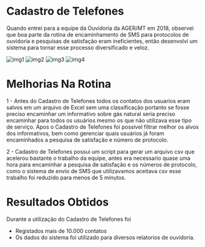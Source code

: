 ﻿# Cadastro de Telefones

Quando entrei para a equipe da Ouvidoria da AGER/MT em 2018, observei que boa parte da rotina de encaminhamento de SMS para protocolos de ouvidoria e pesquisas de satisfação eram ineficientes, então desenvolvi um sistema para tornar esse processo diversificado e veloz. 

![img1](https://user-images.githubusercontent.com/30350869/156822696-f80e8d4d-ee67-4c84-94b7-6d4003a91d86.PNG)
![img2](https://user-images.githubusercontent.com/30350869/156822700-aa4492b1-f75b-4123-b3c5-47b20e399511.PNG)
![img3](https://user-images.githubusercontent.com/30350869/156822702-4e9772a5-1b9e-4f3e-aa66-0ee63a92345d.PNG)
![img4](https://user-images.githubusercontent.com/30350869/156822705-42b3d40d-6c72-4a0c-8133-30e138ca5552.PNG)


# Melhorias Na Rotina

1 - Antes do Cadastro de Telefones todos os contatos dos usuarios eram salvos em um arquivo de Excel sem uma classificação portanto se fosse preciso encaminhar um informativo sobre gás natural seria preciso encaminhar para todos os usuários mesmo os que não utilizava esse tipo de serviço. Apos o Cadastro de Telefones foi possivel filtrar melhor os alvos dos informativos, bem como gerenciar quais usuários já foram encaminhados a pesquisa de satisfação e número de protocolo.

2 - Cadastro de Telefones possui um script para gerar um arquivo csv que acelerou bastante o trabalho da equipe, antes era necessario quase uma hora para encaminhar a pesquisa de satisfação e os números de protocolo, como o sistema de envio de SMS que utilizavamos aceitava csv esse trabalho foi reduzido para menos de 5 minutos.

# Resultados Obtidos 

Durante a utilização do Cadastro de Telefones foi
  * Registados mais de 10.000 contatos
  * Os dados do sistema foi utilizado para diversos relatorios de ouvidoria.
